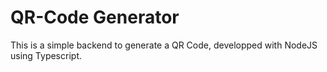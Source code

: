 # QR-Code Generator

This is a simple backend to generate a QR Code, developped with NodeJS using Typescript.